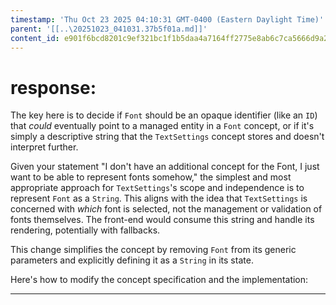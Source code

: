 ```yaml
---
timestamp: 'Thu Oct 23 2025 04:10:31 GMT-0400 (Eastern Daylight Time)'
parent: '[[..\20251023_041031.37b5f01a.md]]'
content_id: e901f6bcd8201c9ef321bc1f1b5daa4a7164ff2775e8ab6c7ca5666d9a23b940
---
```


# response:

The key here is to decide if `Font` should be an opaque identifier (like an `ID`) that *could* eventually point to a managed entity in a `Font` concept, or if it's simply a descriptive string that the `TextSettings` concept stores and doesn't interpret further.

Given your statement "I don't have an additional concept for the Font, I just want to be able to represent fonts somehow," the simplest and most appropriate approach for `TextSettings`'s scope and independence is to represent `Font` as a `String`. This aligns with the idea that `TextSettings` is concerned with *which* font is selected, not the management or validation of fonts themselves. The front-end would consume this string and handle its rendering, potentially with fallbacks.

This change simplifies the concept by removing `Font` from its generic parameters and explicitly defining it as a `String` in its state.

Here's how to modify the concept specification and the implementation:

***
